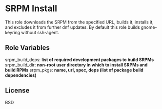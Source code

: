 SRPM Install
=========

This role downloads the SRPM from the specified URL, builds it, installs it, and excludes it from further dnf updates. By default this role builds gnome-keyring without ssh-agent.


Role Variables
--------------

srpm_build_deps: **list of required development packages to build SRPMs**
srpm_build_dir: **non-root user directory in which to install SRPMs and build RPMs**
srpm_pkgs: **name, url, spec, deps (list of package build dependencies)**

License
-------

BSD


